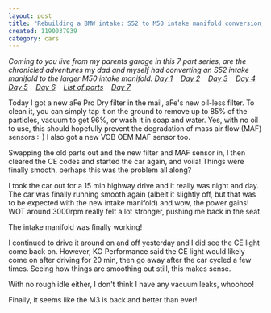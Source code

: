 ```yaml
--- 
layout: post
title: "Rebuilding a BMW intake: S52 to M50 intake manifold conversion, day 7"
created: 1190037939
category: cars
---
```

<em>Coming to you live from my parents garage in this 7 part series, are the chronicled adventures my dad and myself had converting an S52 intake manifold to the larger M50 intake manifold.
<a href="http://tedserbinski.com/2007/08/04/rebuilding-bmw-intake-s52-m50-intake-manifold-conversion-day-1">Day 1</a>&nbsp;&nbsp;&nbsp; <a href="http://tedserbinski.com/2007/08/11/rebuilding-bmw-intake-s52-m50-intake-manifold-conversion-day-2">Day 2</a>&nbsp;&nbsp;&nbsp; <a href="http://tedserbinski.com/2007/08/17/rebuilding-bmw-intake-s52-m50-intake-manifold-conversion-day-3">Day 3</a>&nbsp;&nbsp;&nbsp; <a href="http://tedserbinski.com/2007/08/18/rebuilding-bmw-intake-s52-m50-intake-manifold-conversion-day-4">Day 4</a>&nbsp;&nbsp;&nbsp; <a href="http://tedserbinski.com/2007/08/23/rebuilding-bmw-intake-s52-m50-intake-manifold-conversion-day-5">Day 5</a>&nbsp;&nbsp;&nbsp; <a href="http://tedserbinski.com/2007/08/30/rebuilding-bmw-intake-s52-m50-intake-manifold-conversion-day-6">Day 6</a>&nbsp;&nbsp;&nbsp; <a href="http://tedserbinski.com/2007/08/31/rebuilding-bmw-intake-s52-m50-intake-manifold-conversion-list-parts">List of parts</a>&nbsp;&nbsp;&nbsp; <a href="http://tedserbinski.com/2007/09/17/rebuilding-bmw-intake-s52-m50-intake-manifold-conversion-day-7">Day 7</a></em>

Today I got a new aFe Pro Dry filter in the mail, aFe's new oil-less filter. To clean it, you can simply tap it on the ground to remove up to 85% of the particles, vacuum to get 96%, or wash it in soap and water. Yes, with no oil to use, this should hopefully prevent the degradation of mass air flow (MAF) sensors :-) I also got a new VOB OEM MAF sensor too.

Swapping the old parts out and the new filter and MAF sensor in, I then cleared the CE codes and started the car again, and voila! Things were finally smooth, perhaps this was the problem all along?

I took the car out for a 15 min highway drive and it really was night and day. The car was finally running smooth again (albeit it slightly off, but that was to be expected with the new intake manifold) and wow, the power gains! WOT around 3000rpm really felt a lot stronger, pushing me back in the seat.

The intake manifold was finally working!

I continued to drive it around on and off yesterday and I did see the CE light come back on. However, KO Performance said the CE light would likely come on after driving for 20 min, then go away after the car cycled a few times. Seeing how things are smoothing out still, this makes sense.

With no rough idle either, I don't think I have any vacuum leaks, whoohoo!

Finally, it seems like the M3 is back and better than ever!
